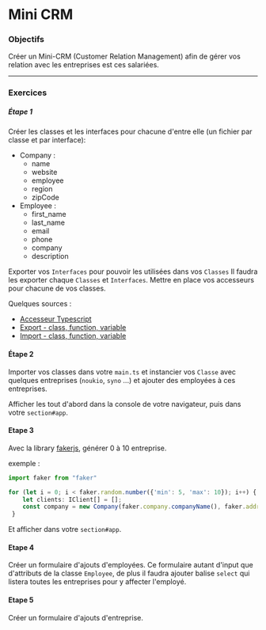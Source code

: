 # Mini CRM

### Objectifs
Créer un Mini-CRM (Customer Relation Management) afin de gérer vos relation avec les entreprises est ces salariées.
___
### Exercices

##### Étape 1

Créer les classes et les interfaces pour chacune d'entre elle (un fichier par classe et par interface):
- Company :
    * name
    * website
    * employee
    * region
    * zipCode
- Employee :
    * first_name
    * last_name
    * email
    * phone
    * company
    * description

Exporter vos `Interfaces` pour pouvoir les utilisées dans vos `Classes`
Il faudra les exporter chaque `Classes` et `Interfaces`. 
Mettre en place vos accesseurs pour chacune de vos classes.

Quelques sources : 
- [Accesseur Typescript](https://www.typescriptlang.org/docs/handbook/classes.html#accessors)
- [Export - class, function, variable](https://developer.mozilla.org/en-US/docs/Web/JavaScript/Reference/Statements/export)
- [Import - class, function, variable](https://developer.mozilla.org/en-US/docs/Web/JavaScript/Reference/Statements/import)

#### Étape 2

Importer vos classes dans votre `main.ts` et instancier vos `Classe` avec quelques entreprises (`noukio`, `syno` ...) et ajouter des employées à ces entreprises.

Afficher les tout d'abord dans la console de votre navigateur, puis dans votre `section#app`.
#### Etape 3

Avec la library [fakerjs](https://github.com/marak/Faker.js/), générer 0 à 10 entreprise.

exemple :

```typescript
import faker from "faker"

for (let i = 0; i < faker.random.number({'min': 5, 'max': 10}); i++) {
    let clients: IClient[] = [];
    const company = new Company(faker.company.companyName(), faker.address.city(), faker.internet.url(), clients, faker.address.zipCode());
 }
```
Et afficher dans votre `section#app`.

#### Etape 4

Créer un formulaire d'ajouts d'employées.
Ce formulaire autant d'input que d'attributs de la classe `Employee`, de plus il faudra ajouter balise `select` qui listera toutes les entreprises pour y affecter l'employé.

#### Etape 5

Créer un formulaire d'ajouts d'entreprise.
